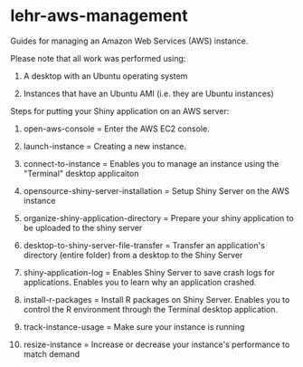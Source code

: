 # lehr-aws-management
Guides for managing an Amazon Web Services (AWS) instance.


Please note that all work was performed using:

1. A desktop with an Ubuntu operating system

2. Instances that have an Ubuntu AMI (i.e. they are Ubuntu instances)

Steps for putting your Shiny application on an AWS server:

1. open-aws-console = Enter the AWS EC2 console. 

2. launch-instance = Creating a new instance. 

3. connect-to-instance = Enables you to manage an instance using the "Terminal" desktop applicaiton

4. opensource-shiny-server-installation = Setup Shiny Server on the AWS instance

5. organize-shiny-application-directory = Prepare your shiny application to be uploaded to the shiny server 

6. desktop-to-shiny-server-file-transfer = Transfer an application's directory (entire folder) from a desktop to the Shiny Server

7. shiny-application-log = Enables Shiny Server to save crash logs for applications. 
    Enables you to learn why an application crashed.
    
8. install-r-packages = Install R packages on Shiny Server.
    Enables you to control the R environment through the Terminal desktop application.
    
9. track-instance-usage = Make sure your instance is running 

10. resize-instance = Increase or decrease your instance's performance to match demand
